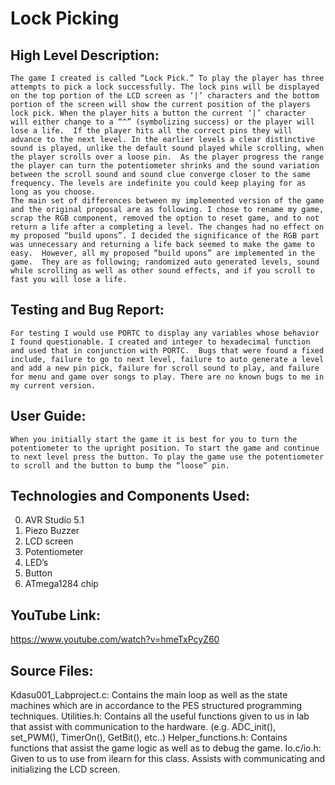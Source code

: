 Lock Picking
=============

High Level Description:
----------
	The game I created is called “Lock Pick.” To play the player has three attempts to pick a lock successfully. The lock pins will be displayed on the top portion of the LCD screen as ‘|’ characters and the bottom portion of the screen will show the current position of the players lock pick. When the player hits a button the current ‘|’ character will either change to a “^” (symbolizing success) or the player will lose a life.  If the player hits all the correct pins they will advance to the next level. In the earlier levels a clear distinctive sound is played, unlike the default sound played while scrolling, when the player scrolls over a loose pin.  As the player progress the range the player can turn the potentiometer shrinks and the sound variation between the scroll sound and sound clue converge closer to the same frequency. The levels are indefinite you could keep playing for as long as you choose. 
	The main set of differences between my implemented version of the game and the original proposal are as following. I chose to rename my game, scrap the RGB component, removed the option to reset game, and to not return a life after a completing a level. The changes had no effect on my proposed “build upons”. I decided the significance of the RGB part was unnecessary and returning a life back seemed to make the game to easy.  However, all my proposed “build upons” are implemented in the game.  They are as following; randomized auto generated levels, sound while scrolling as well as other sound effects, and if you scroll to fast you will lose a life.

Testing and Bug Report:
-------------------

	For testing I would use PORTC to display any variables whose behavior I found questionable. I created and integer to hexadecimal function and used that in conjunction with PORTC.  Bugs that were found a fixed include, failure to go to next level, failure to auto generate a level and add a new pin pick, failure for scroll sound to play, and failure for menu and game over songs to play. There are no known bugs to me in my current version.

User Guide:
---------------

	When you initially start the game it is best for you to turn the potentiometer to the upright position. To start the game and continue to next level press the button. To play the game use the potentiometer to scroll and the button to bump the “loose” pin.  
	
Technologies and Components Used:
----------------

0.	AVR Studio 5.1
0.	Piezo Buzzer
0.	LCD screen
0.	Potentiometer
0.	LED’s
0.	Button
0.	ATmega1284 chip


YouTube Link:
------------

https://www.youtube.com/watch?v=hmeTxPcyZ60

Source Files:
-------------

Kdasu001_Labproject.c:  Contains the main loop as well as the state machines which are in accordance to the PES structured programming techniques. 
Utilities.h: Contains all the useful functions given to us in lab that assist with communication to the hardware. (e.g.  ADC_init(), set_PWM(), TimerOn(), GetBit(), etc..)
Helper_functions.h: Contains functions that assist the game logic as well as to debug the game.
Io.c/io.h: Given to us to use from ilearn for this class. Assists with communicating and initializing the LCD screen.
